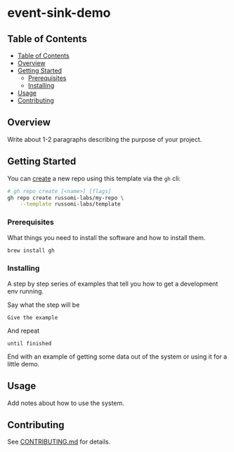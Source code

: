 # event-sink-demo

## Table of Contents

- [Table of Contents](#table-of-contents)
- [Overview](#overview)
- [Getting Started](#getting-started)
  - [Prerequisites](#prerequisites)
  - [Installing](#installing)
- [Usage](#usage)
- [Contributing](#contributing)

## Overview

Write about 1-2 paragraphs describing the purpose of your project.

## Getting Started

You can [create](https://cli.github.com/manual/gh_repo_create) a new repo using this template via the `gh` cli:

``` bash
# gh repo create [<name>] [flags]
gh repo create russomi-labs/my-repo \
    --template russomi-labs/template
```

### Prerequisites

What things you need to install the software and how to install them.

``` bash
brew install gh
```

### Installing

A step by step series of examples that tell you how to get a development env running.

Say what the step will be

```
Give the example
```

And repeat

```
until finished
```

End with an example of getting some data out of the system or using it for a little demo.

## Usage

Add notes about how to use the system.

## Contributing

See [CONTRIBUTING.md](CONTRIBUTING.md) for details.

